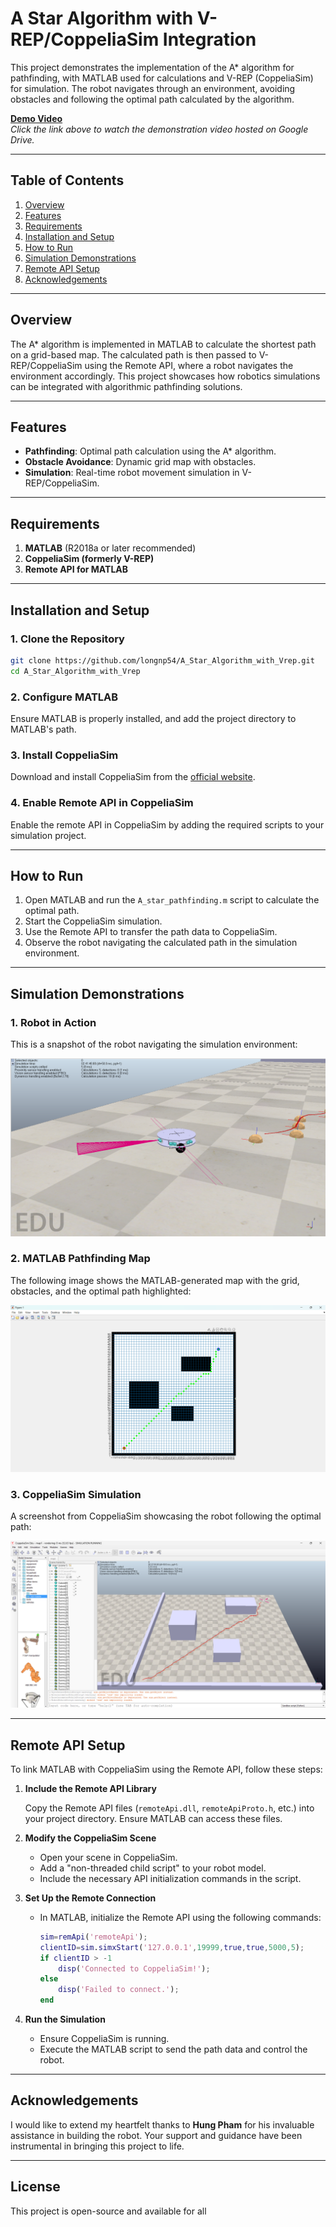 # A Star Algorithm with V-REP/CoppeliaSim Integration

This project demonstrates the implementation of the A* algorithm for pathfinding, with MATLAB used for calculations and V-REP (CoppeliaSim) for simulation. The robot navigates through an environment, avoiding obstacles and following the optimal path calculated by the algorithm.

[**Demo Video**](https://drive.google.com/drive/folders/1KlpSVNjP1j9Ipvsl6B9JJJ24PooCiyEo?usp=drive_link)  
*Click the link above to watch the demonstration video hosted on Google Drive.*

---

## Table of Contents

1. [Overview](#overview)
2. [Features](#features)
3. [Requirements](#requirements)
4. [Installation and Setup](#installation-and-setup)
5. [How to Run](#how-to-run)
6. [Simulation Demonstrations](#simulation-demonstrations)
7. [Remote API Setup](#remote-api-setup)
8. [Acknowledgements](#acknowledgements)

---

## Overview

The A* algorithm is implemented in MATLAB to calculate the shortest path on a grid-based map. The calculated path is then passed to V-REP/CoppeliaSim using the Remote API, where a robot navigates the environment accordingly. This project showcases how robotics simulations can be integrated with algorithmic pathfinding solutions.

---

## Features

- **Pathfinding**: Optimal path calculation using the A* algorithm.
- **Obstacle Avoidance**: Dynamic grid map with obstacles.
- **Simulation**: Real-time robot movement simulation in V-REP/CoppeliaSim.

---

## Requirements

1. **MATLAB** (R2018a or later recommended)
2. **CoppeliaSim (formerly V-REP)**
3. **Remote API for MATLAB**

---

## Installation and Setup

### 1. Clone the Repository

```bash
git clone https://github.com/longnp54/A_Star_Algorithm_with_Vrep.git
cd A_Star_Algorithm_with_Vrep
```

### 2. Configure MATLAB

Ensure MATLAB is properly installed, and add the project directory to MATLAB's path.

### 3. Install CoppeliaSim

Download and install CoppeliaSim from the [official website](https://www.coppeliarobotics.com/).

### 4. Enable Remote API in CoppeliaSim

Enable the remote API in CoppeliaSim by adding the required scripts to your simulation project.

---

## How to Run

1. Open MATLAB and run the `A_star_pathfinding.m` script to calculate the optimal path.
2. Start the CoppeliaSim simulation.
3. Use the Remote API to transfer the path data to CoppeliaSim.
4. Observe the robot navigating the calculated path in the simulation environment.

---

## Simulation Demonstrations

### 1. **Robot in Action**

This is a snapshot of the robot navigating the simulation environment:

![Robot in Project](images/image_robot.png)

### 2. **MATLAB Pathfinding Map**

The following image shows the MATLAB-generated map with the grid, obstacles, and the optimal path highlighted:

![MATLAB Map](images/image_map_matlab.png)

### 3. **CoppeliaSim Simulation**

A screenshot from CoppeliaSim showcasing the robot following the optimal path:

![CoppeliaSim Simulation](images/image_map_vrep.png)

---

## Remote API Setup

To link MATLAB with CoppeliaSim using the Remote API, follow these steps:

1. **Include the Remote API Library**
   
   Copy the Remote API files (`remoteApi.dll`, `remoteApiProto.h`, etc.) into your project directory. Ensure MATLAB can access these files.

2. **Modify the CoppeliaSim Scene**

   - Open your scene in CoppeliaSim.
   - Add a "non-threaded child script" to your robot model.
   - Include the necessary API initialization commands in the script.

3. **Set Up the Remote Connection**

   - In MATLAB, initialize the Remote API using the following commands:
     
     ```matlab
     sim=remApi('remoteApi');
     clientID=sim.simxStart('127.0.0.1',19999,true,true,5000,5);
     if clientID > -1
         disp('Connected to CoppeliaSim!');
     else
         disp('Failed to connect.');
     end
     ```

4. **Run the Simulation**

   - Ensure CoppeliaSim is running.
   - Execute the MATLAB script to send the path data and control the robot.

---

## Acknowledgements

I would like to extend my heartfelt thanks to **Hung Pham** for his invaluable assistance in building the robot. Your support and guidance have been instrumental in bringing this project to life.

---

## License

This project is open-source and available for all


